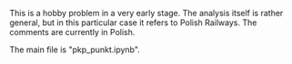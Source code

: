 This is a hobby problem in a very early stage. The analysis itself is rather general, but in this particular case it refers to Polish Railways. The comments are currently in Polish.

The main file is "pkp_punkt.ipynb".
